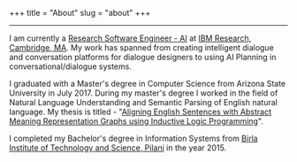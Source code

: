 +++
title = "About"
slug = "about"
+++

<hr>

I am currently a [Research Software Engineer - AI](https://researcher.watson.ibm.com/researcher/view.php?person=ibm-Shubham.Agarwal) at [IBM Research, Cambridge, MA](https://www.research.ibm.com/labs/cambridge/). My work has spanned from creating intelligent dialogue and conversation platforms for dialogue designers to using AI Planning in conversational/dialogue systems.

I graduated with a Master's degree in Computer Science from Arizona State University in July 2017. During my master's degree I worked in the field of Natural Language Understanding and Semantic Parsing of English natural language. My thesis is titled - "[Aligning English Sentences with Abstract Meaning Representation Graphs using Inductive Logic Programming](https://repository.asu.edu/attachments/189619/content/Agarwal_asu_0010N_17209.pdf)".

I completed my Bachelor's degree in Information Systems from [Birla Institute of Technology and Science, Pilani](http://www.bits-pilani.ac.in/) in the year 2015.
